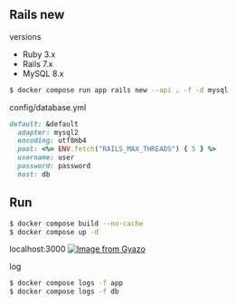 ## Rails new

versions
- Ruby 3.x
- Rails 7.x
- MySQL 8.x

```sh
$ docker compose run app rails new --api . -f -d mysql
```

config/database.yml

```rb
default: &default
  adapter: mysql2
  encoding: utf8mb4
  pool: <%= ENV.fetch("RAILS_MAX_THREADS") { 5 } %>
  username: user
  password: password
  host: db
```

## Run

```sh
$ docker compose build --no-cache
$ docker compose up -d
```

localhost:3000
[![Image from Gyazo](https://i.gyazo.com/66a83bf4375e336343123d0fb3655663.png)](https://gyazo.com/66a83bf4375e336343123d0fb3655663)

log

```sh
$ docker compose logs -f app
$ docker compose logs -f db
```
